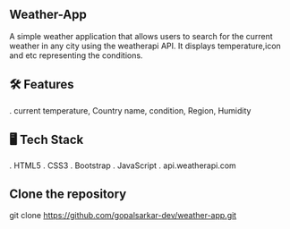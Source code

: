 ## Weather-App

A simple weather application that allows users to search for the current weather in any city using the weatherapi API. It displays temperature,icon and etc representing the conditions.

## 🛠️ Features

. current temperature, Country name, condition, Region, Humidity

## 🖥️ Tech Stack

. HTML5
. CSS3
. Bootstrap
. JavaScript
. api.weatherapi.com

## Clone the repository

git clone https://github.com/gopalsarkar-dev/weather-app.git
